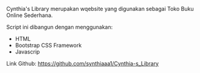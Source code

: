 
Cynthia's Library merupakan wqebsite yang digunakan sebagai Toko Buku Online Sederhana.

Script ini dibangun dengan menggunakan:

- HTML
- Bootstrap CSS Framework
- Javascrip

Link Github: https://github.com/synthiaaa1/Cynthia-s_Library
